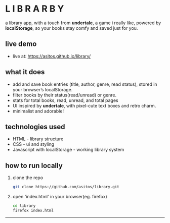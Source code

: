 # L I B R A R B Y 

a library app, with a touch from **undertale**, a game i really like, powered by **localStorage**, so your books stay comfy and saved just for you. 

## live demo

- live at: https://asitos.github.io/library/

## what it does 
- add and save book entries (title, author, genre, read status), stored in your browser’s localStorage.
- filter books by their status(read/unread) or genre.
- stats for total books, read, unread, and total pages
- UI inspired by **undertale**, with pixel-cute text boxes and retro charm.
- minimalist and adorable!

## technologies used
- HTML - library structure
- CSS - ui and styling
- Javascript with localStorage - working library system

## how to run locally
1. clone the repo  

    ```bash
   git clone https://github.com/asitos/library.git
   ```

2. open 'index.html' in your browser(eg. firefox)
    ```bash
    cd library
    firefox index.html
    ```
---

